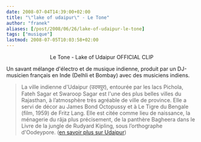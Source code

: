 ```yaml
---
date: 2008-07-04T14:39:00+02:00
title: "\"lake of udaipur\" - Le Tone"
author: "franek"
aliases: [/post/2008/06/26/lake-of-udaipur-le-tone]
tags: ["musique"]
lastmod: 2008-07-05T10:03:58+02:00
---
```

<div class="external-media" style="margin: 1em auto; text-align: center;"><object data="http://www.youtube.com/v/Y8ObEu6C92Q&hl=en" height="350" type="application/x-shockwave-flash" width="425"> <param name="movie" value="http://www.youtube.com/v/Y8ObEu6C92Q&hl=en"></param> <param name="wmode" value="transparent"></param></object>  
Le Tone - Lake of Udaipur OFFICIAL CLIP </div>Un savant mélange d'électro et de musique indienne, produit par un DJ-musicien français en Inde (Delhli et Bombay) avec des musiciens indiens.

> La ville indienne d'Udaipur (उदयपुर), entourée par les lacs Pichola, Fateh Sagar et Swaroop Sagar est l'une des plus belles villes du Rajasthan, à l’atmosphère très agréable de ville de province. Elle a servi de décor au James Bond Octopussy et à Le Tigre du Bengale (film, 1959) de Fritz Lang. Elle est citée comme lieu de naissance, la ménagerie du râja plus précisement, de la panthère Bagheera dans le Livre de la jungle de Rudyard Kipling, sous l’orthographe d'Oodeypore. ([en savoir plus sur Udaipur](http://fr.wikipedia.org/wiki/Udaipur_(Rajasthan)))
